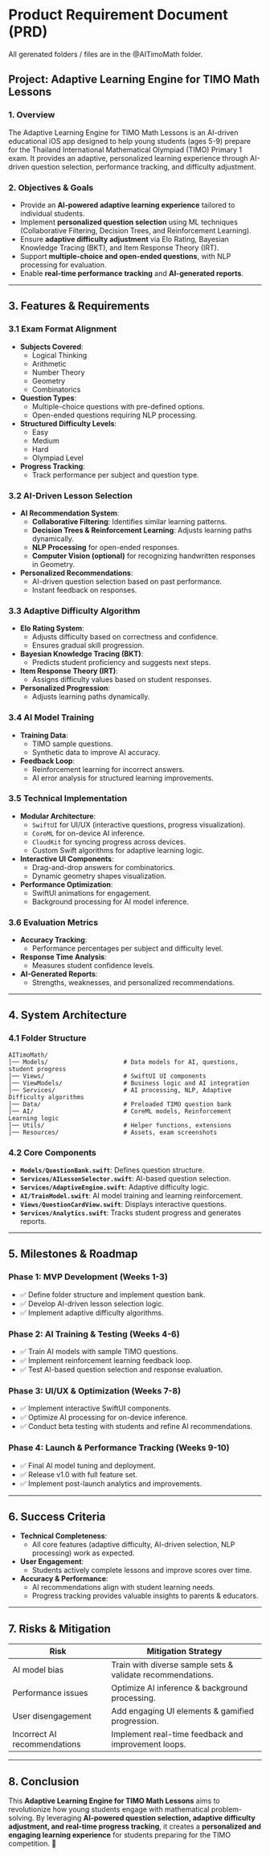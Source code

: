 # Product Requirement Document (PRD)

All gerenated folders / files are in the @AITimoMath folder.

## **Project: Adaptive Learning Engine for TIMO Math Lessons**

### **1. Overview**
The Adaptive Learning Engine for TIMO Math Lessons is an AI-driven educational iOS app designed to help young students (ages 5-9) prepare for the Thailand International Mathematical Olympiad (TIMO) Primary 1 exam. It provides an adaptive, personalized learning experience through AI-driven question selection, performance tracking, and difficulty adjustment.

### **2. Objectives & Goals**
- Provide an **AI-powered adaptive learning experience** tailored to individual students.
- Implement **personalized question selection** using ML techniques (Collaborative Filtering, Decision Trees, and Reinforcement Learning).
- Ensure **adaptive difficulty adjustment** via Elo Rating, Bayesian Knowledge Tracing (BKT), and Item Response Theory (IRT).
- Support **multiple-choice and open-ended questions**, with NLP processing for evaluation.
- Enable **real-time performance tracking** and **AI-generated reports**.

---

## **3. Features & Requirements**

### **3.1 Exam Format Alignment**
- **Subjects Covered**:
  - Logical Thinking
  - Arithmetic
  - Number Theory
  - Geometry
  - Combinatorics
- **Question Types**:
  - Multiple-choice questions with pre-defined options.
  - Open-ended questions requiring NLP processing.
- **Structured Difficulty Levels**:
  - Easy
  - Medium
  - Hard
  - Olympiad Level
- **Progress Tracking**:
  - Track performance per subject and question type.

### **3.2 AI-Driven Lesson Selection**
- **AI Recommendation System**:
  - **Collaborative Filtering**: Identifies similar learning patterns.
  - **Decision Trees & Reinforcement Learning**: Adjusts learning paths dynamically.
  - **NLP Processing** for open-ended responses.
  - **Computer Vision (optional)** for recognizing handwritten responses in Geometry.
- **Personalized Recommendations**:
  - AI-driven question selection based on past performance.
  - Instant feedback on responses.

### **3.3 Adaptive Difficulty Algorithm**
- **Elo Rating System**:
  - Adjusts difficulty based on correctness and confidence.
  - Ensures gradual skill progression.
- **Bayesian Knowledge Tracing (BKT)**:
  - Predicts student proficiency and suggests next steps.
- **Item Response Theory (IRT)**:
  - Assigns difficulty values based on student responses.
- **Personalized Progression**:
  - Adjusts learning paths dynamically.

### **3.4 AI Model Training**
- **Training Data**:
  - TIMO sample questions.
  - Synthetic data to improve AI accuracy.
- **Feedback Loop**:
  - Reinforcement learning for incorrect answers.
  - AI error analysis for structured learning improvements.

### **3.5 Technical Implementation**
- **Modular Architecture**:
  - `SwiftUI` for UI/UX (interactive questions, progress visualization).
  - `CoreML` for on-device AI inference.
  - `CloudKit` for syncing progress across devices.
  - Custom Swift algorithms for adaptive learning logic.
- **Interactive UI Components**:
  - Drag-and-drop answers for combinatorics.
  - Dynamic geometry shapes visualization.
- **Performance Optimization**:
  - SwiftUI animations for engagement.
  - Background processing for AI model inference.

### **3.6 Evaluation Metrics**
- **Accuracy Tracking**:
  - Performance percentages per subject and difficulty level.
- **Response Time Analysis**:
  - Measures student confidence levels.
- **AI-Generated Reports**:
  - Strengths, weaknesses, and personalized recommendations.

---

## **4. System Architecture**
### **4.1 Folder Structure**
```
AITimoMath/
│── Models/                     # Data models for AI, questions, student progress
│── Views/                      # SwiftUI UI components
│── ViewModels/                 # Business logic and AI integration
│── Services/                   # AI processing, NLP, Adaptive Difficulty algorithms
│── Data/                       # Preloaded TIMO question bank
│── AI/                         # CoreML models, Reinforcement Learning logic
│── Utils/                      # Helper functions, extensions
│── Resources/                  # Assets, exam screenshots
```

### **4.2 Core Components**
- **`Models/QuestionBank.swift`**: Defines question structure.
- **`Services/AILessonSelector.swift`**: AI-based question selection.
- **`Services/AdaptiveEngine.swift`**: Adaptive difficulty logic.
- **`AI/TrainModel.swift`**: AI model training and learning reinforcement.
- **`Views/QuestionCardView.swift`**: Displays interactive questions.
- **`Services/Analytics.swift`**: Tracks student progress and generates reports.

---

## **5. Milestones & Roadmap**
### **Phase 1: MVP Development (Weeks 1-3)**
- ✅ Define folder structure and implement question bank.
- ✅ Develop AI-driven lesson selection logic.
- ✅ Implement adaptive difficulty algorithms.

### **Phase 2: AI Training & Testing (Weeks 4-6)**
- ✅ Train AI models with sample TIMO questions.
- ✅ Implement reinforcement learning feedback loop.
- ✅ Test AI-based question selection and response evaluation.

### **Phase 3: UI/UX & Optimization (Weeks 7-8)**
- ✅ Implement interactive SwiftUI components.
- ✅ Optimize AI processing for on-device inference.
- ✅ Conduct beta testing with students and refine AI recommendations.

### **Phase 4: Launch & Performance Tracking (Weeks 9-10)**
- ✅ Final AI model tuning and deployment.
- ✅ Release v1.0 with full feature set.
- ✅ Implement post-launch analytics and improvements.

---

## **6. Success Criteria**
- **Technical Completeness**:
  - All core features (adaptive difficulty, AI-driven selection, NLP processing) work as expected.
- **User Engagement**:
  - Students actively complete lessons and improve scores over time.
- **Accuracy & Performance**:
  - AI recommendations align with student learning needs.
  - Progress tracking provides valuable insights to parents & educators.

---

## **7. Risks & Mitigation**
| **Risk** | **Mitigation Strategy** |
|----------------|-----------------------------|
| AI model bias | Train with diverse sample sets & validate recommendations. |
| Performance issues | Optimize AI inference & background processing. |
| User disengagement | Add engaging UI elements & gamified progression. |
| Incorrect AI recommendations | Implement real-time feedback and improvement loops. |

---

## **8. Conclusion**
This **Adaptive Learning Engine for TIMO Math Lessons** aims to revolutionize how young students engage with mathematical problem-solving. By leveraging **AI-powered question selection, adaptive difficulty adjustment, and real-time progress tracking**, it creates a **personalized and engaging learning experience** for students preparing for the TIMO competition. 🚀

